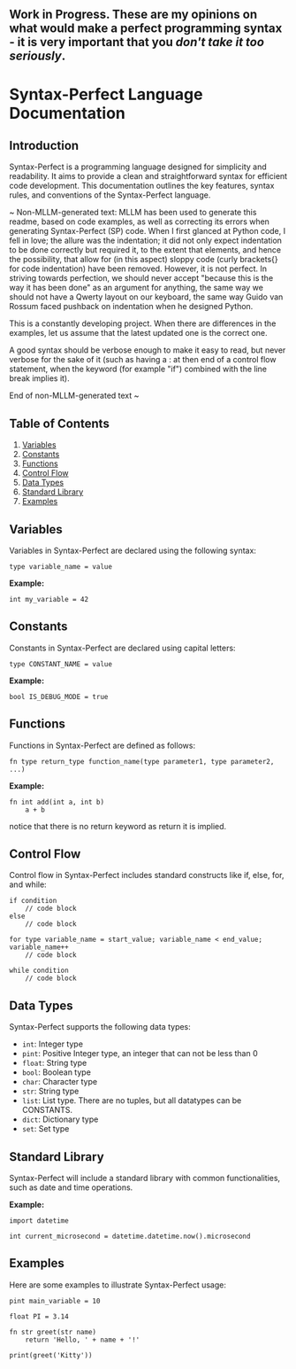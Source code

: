## Work in Progress. These are my opinions on what would make a perfect programming syntax - it is very important that you *don't take it too seriously*.

# Syntax-Perfect Language Documentation

## Introduction

Syntax-Perfect is a programming language designed for simplicity and readability. It aims to provide a clean and straightforward syntax for efficient code development. This documentation outlines the key features, syntax rules, and conventions of the Syntax-Perfect language.

~ Non-MLLM-generated text: MLLM has been used to generate this readme, based on code examples, as well as correcting its errors when generating Syntax-Perfect (SP) code. When I first glanced at Python code, I fell in love; the allure was the indentation; it did not only expect indentation to be done correctly but required it, to the extent that elements, and hence the possibility, that allow for (in this aspect) sloppy code (curly brackets{} for code indentation) have been removed. However, it is not perfect. In striving towards perfection, we should never accept "because this is the way it has been done" as an argument for anything, the same way we should not have a Qwerty layout on our keyboard, the same way Guido van Rossum faced pushback on indentation when he designed Python. 

This is a constantly developing project. When there are differences in the examples, let us assume that the latest updated one is the correct one.

A good syntax should be verbose enough to make it easy to read, but never verbose for the sake of it (such as having a : at then end of a control flow statement, when the keyword (for example "if") combined with the line break implies it).

End of non-MLLM-generated text ~

## Table of Contents

1. [Variables](#variables)
2. [Constants](#constants)
3. [Functions](#functions)
4. [Control Flow](#control-flow)
5. [Data Types](#data-types)
6. [Standard Library](#standard-library)
7. [Examples](#examples)

## Variables

Variables in Syntax-Perfect are declared using the following syntax:

```syntax-perfect
type variable_name = value
```

**Example:**

```syntax
int my_variable = 42
```

## Constants

Constants in Syntax-Perfect are declared using capital letters:

```syntax
type CONSTANT_NAME = value
```

**Example:**

```syntax
bool IS_DEBUG_MODE = true
```

## Functions

Functions in Syntax-Perfect are defined as follows:

```syntax
fn type return_type function_name(type parameter1, type parameter2, ...)
```

**Example:**

```syntax
fn int add(int a, int b)
    a + b 
```

notice that there is no return keyword as return it is implied.


## Control Flow

Control flow in Syntax-Perfect includes standard constructs like if, else, for, and while:

```syntax
if condition
    // code block
else
    // code block
```

```syntax
for type variable_name = start_value; variable_name < end_value; variable_name++
    // code block
```

```syntax
while condition
    // code block
```

## Data Types

Syntax-Perfect supports the following data types:

- `int`: Integer type
- `pint`: Positive Integer type, an integer that can not be less than 0
- `float`: String type
- `bool`: Boolean type
- `char`: Character type
- `str`: String type
- `list`: List type. There are no tuples, but all datatypes can be CONSTANTS.
- `dict`: Dictionary type
- `set`: Set type

## Standard Library

Syntax-Perfect will include a standard library with common functionalities, such as date and time operations.

**Example:**

```syntax
import datetime

int current_microsecond = datetime.datetime.now().microsecond
```

## Examples

Here are some examples to illustrate Syntax-Perfect usage:

```syntax
pint main_variable = 10

float PI = 3.14

fn str greet(str name)
    return 'Hello, ' + name + '!'

print(greet('Kitty'))
```

